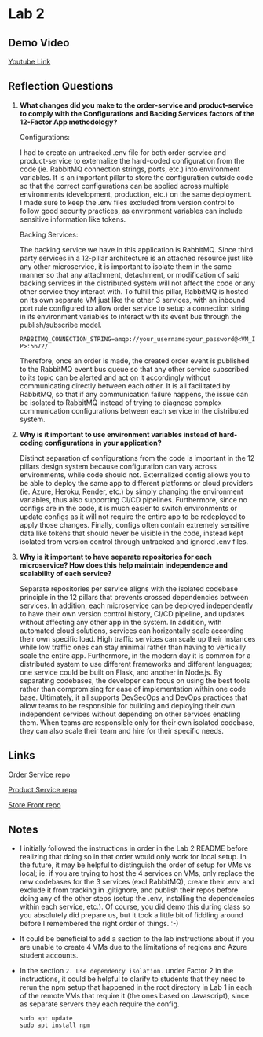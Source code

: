 # Lab 2

## Demo Video

[Youtube Link](https://youtu.be/sF1HTsj0zmQ)

## Reflection Questions

1. **What changes did you make to the order-service and product-service to comply with the Configurations and Backing Services factors of the 12-Factor App methodology?**

    Configurations:

    I had to create an untracked .env file for both order-service and product-service to externalize the hard-coded configuration from the code (ie. RabbitMQ connection strings, ports, etc.) into environment variables. It is an important pillar to store the configuration outside code so that the correct configurations can be applied across multiple environments (development, production, etc.) on the same deployment. I made sure to keep the .env files excluded from version control to follow good security practices, as environment variables can include sensitive information like tokens.

    Backing Services:

    The backing service we have in this application is RabbitMQ. Since third party services in a 12-pillar architecture is an attached resource just like any other microservice, it is important to isolate them in the same manner so that any attachment, detachment, or modification of said backing services in the distributed system will not affect the code or any other service they interact with. To fulfill this pillar, RabbitMQ is hosted on its own separate VM just like the other 3 services, with an inbound port rule configured to allow order service to setup a connection string in its environment variables to interact with its event bus through the publish/subscribe model.

    `RABBITMQ_CONNECTION_STRING=amqp://your_username:your_password@<VM_IP>:5672/`

    Therefore, once an order is made, the created order event is published to the RabbitMQ event bus queue so that any other service subscribed to its topic can be alerted and act on it accordingly without communicating directly between each other. It is all facilitated by RabbitMQ, so that if any communication failure happens, the issue can be isolated to RabbitMQ instead of trying to diagnose complex communication configurations between each service in the distributed system.

2. **Why is it important to use environment variables instead of hard-coding configurations in your application?**

    Distinct separation of configurations from the code is important in the 12 pillars design system because configuration can vary across environments, while code should not. Externalized config allows you to be able to deploy the same app to different platforms or cloud providers (ie. Azure, Heroku, Render, etc.) by simply changing the environment variables, thus also supporting CI/CD pipelines. Furthermore, since no configs are in the code, it is much easier to switch environments or update configs as it will not require the entire app to be redeployed to apply those changes. Finally, configs often contain extremely sensitive data like tokens that should never be visible in the code, instead kept isolated from version control through untracked and ignored .env files.

3. **Why is it important to have separate repositories for each microservice? How does this help maintain independence and scalability of each service?**

    Separate repositories per service aligns with the isolated codebase principle in the 12 pillars that prevents crossed dependencies between services. In addition, each microservice can be deployed independently to have their own version control history, CI/CD pipeline, and updates without affecting any other app in the system. In addition, with automated cloud solutions, services can horizontally scale according their own specific load. High traffic services can scale up their instances while low traffic ones can stay minimal rather than having to vertically scale the entire app. Furthermore, in the modern day it is common for a distributed system to use different frameworks and different languages; one service could be built on Flask, and another in Node.js. By separating codebases, the developer can focus on using the best tools rather than compromising for ease of implementation within one code base. Ultimately, it all supports DevSecOps and DevOps practices that allow teams to be responsible for building and deploying their own independent services without depending on other services enabling them. When teams are responsible only for their own isolated codebase, they can also scale their team and hire for their specific needs.

## Links

[Order Service repo](https://github.com/AliceYangAC/order-service)

[Product Service repo](https://github.com/AliceYangAC/product-service)

[Store Front repo](https://github.com/AliceYangAC/store-front)

## Notes

- I initially followed the instructions in order in the Lab 2 README before realizing that doing so in that order would only work for local setup. In the future, it may be helpful to distinguish the order of setup for VMs vs local; ie. if you are trying to host the 4 services on VMs, only replace the new codebases for the 3 services (excl RabbitMQ), create their .env and exclude it from tracking in .gitignore, and publish their repos before doing any of the other steps (setup the .env, installing the dependencies within each service, etc.). Of course, you did demo this during class so you absolutely did prepare us, but it took a little bit of fiddling around before I remembered the right order of things. :-)
- It could be beneficial to add a section to the lab instructions about if you are unable to create 4 VMs due to the limitations of regions and Azure student accounts.
- In the section `2. Use dependency isolation.` under Factor 2 in the instructions, it could be helpful to clarify to students that they need to rerun the npm setup that happened in the root directory in Lab 1 in each of the remote VMs that require it (the ones based on Javascript), since as separate servers they each require the config.

    ```text
    sudo apt update
    sudo apt install npm
    ```
